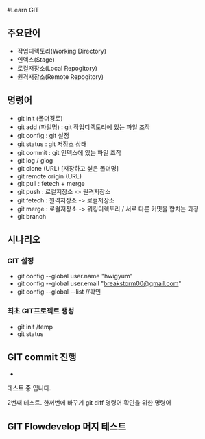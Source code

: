 #Learn GIT

## 주요단어
- 작업디렉토리(Working Directory)
- 인덱스(Stage)
- 로컬저장소(Local Repogitory)
- 원격저장소(Remote Repogitory)

## 명령어
- git init (폴더경로)
- git add (파일명) : git 작업디렉토리에 있는 파일 조작
- git config : git 설정 
- git status : git 저장소 상태
- git commit : git 인덱스에 있는 파일 조작
- git log / glog
- git clone (URL) [저장하고 싶은 폴더명]
- git remote origin (URL)
- git pull : fetech + merge
- git push : 로컬저장소 -> 원격저장소
- git fetech : 원격저장소 -> 로컬저장소
- git merge : 로컬저장소 -> 워킹디렉토리 / 서로 다른 커밋을 합치는 과정
- git branch


## 시나리오
### GIT 설정
- git config --global user.name "hwigyum"
- git config --global user.email "breakstorm00@gmail.com"
- git config --global --list //확인

### 최초 GIT프로젝트 생성
- git init /temp
- git status

## GIT commit 진행
- 

테스트 중 입니다.


2번째 테스트. 한꺼번에 바꾸기
git diff 명령어 확인을 위한 명령어


## GIT Flowdevelop 머지 테스트
